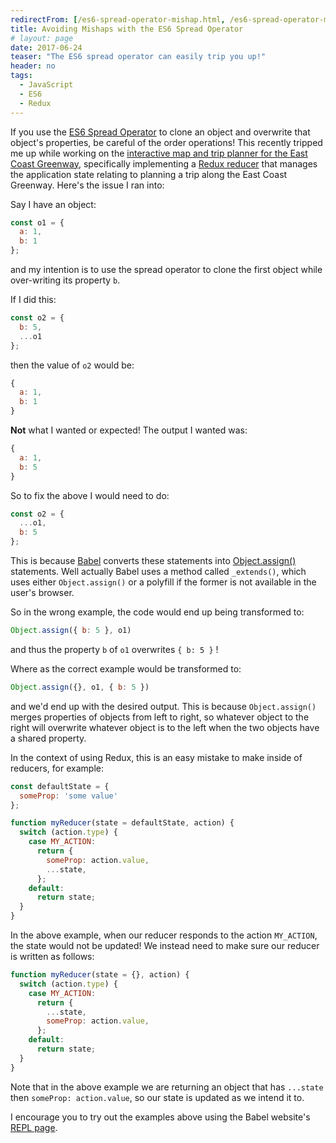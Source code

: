 ```yaml
---
redirectFrom: [/es6-spread-operator-mishap.html, /es6-spread-operator-mishap/]
title: Avoiding Mishaps with the ES6 Spread Operator
# layout: page
date: 2017-06-24
teaser: "The ES6 spread operator can easily trip you up!"
header: no
tags:
  - JavaScript
  - ES6
  - Redux
---
```

If you use the [ES6 Spread Operator](https://developer.mozilla.org/en-US/docs/Web/JavaScript/Reference/Operators/Spread_operator) to clone an object and overwrite that object's properties, be careful of the order operations! This recently tripped me up while working on the [interactive map and trip planner for the East Coast Greenway](https://github.com/EastCoastGreenwayAlliance/ecg-map), specifically implementing a [Redux reducer](http://redux.js.org/docs/basics/Reducers.html) that manages the application state relating to planning a trip along the East Coast Greenway. Here's the issue I ran into:

Say I have an object:

```js
const o1 = {
  a: 1,
  b: 1
};
```

and my intention is to use the spread operator to clone the first object while over-writing its property `b`.

If I did this:

```js
const o2 = {
  b: 5,
  ...o1
};
```

then the value of `o2` would be:

```js
{
  a: 1,
  b: 1
}
```

**Not** what I wanted or expected! The output I wanted was:

```js
{
  a: 1,
  b: 5
}
```

So to fix the above I would need to do:

```js
const o2 = {
  ...o1,
  b: 5
};
```

This is because [Babel](https://babeljs.io/) converts these statements into [Object.assign()](https://developer.mozilla.org/en-US/docs/Web/JavaScript/Reference/Global_Objects/Object/assign) statements. Well actually Babel uses a method called `_extends()`, which uses either `Object.assign()` or a polyfill if the former is not available in the user's browser.

So in the wrong example, the code would end up being transformed to:

```js
Object.assign({ b: 5 }, o1)
```

and thus the property `b` of `o1` overwrites `{ b: 5 }` !

Where as the correct example would be transformed to:

```js
Object.assign({}, o1, { b: 5 })
```

and we'd end up with the desired output. This is because `Object.assign()` merges properties of objects from left to right, so whatever object to the right will overwrite whatever object is to the left when the two objects have a shared property.

In the context of using Redux, this is an easy mistake to make inside of reducers, for example:

```js
const defaultState = {
  someProp: 'some value'
};

function myReducer(state = defaultState, action) {
  switch (action.type) {
    case MY_ACTION:
      return {
        someProp: action.value,
        ...state,
      };
    default:
      return state;
  }
}
```

In the above example, when our reducer responds to the action `MY_ACTION`, the state would not be updated! We instead need to make sure our reducer is written as follows:

```js
function myReducer(state = {}, action) {
  switch (action.type) {
    case MY_ACTION:
      return {
        ...state,
        someProp: action.value,
      };
    default:
      return state;
  }
}
```

Note that in the above example we are returning an object that has `...state` then
`someProp: action.value`, so our state is updated as we intend it to.

I encourage you to try out the examples above using the Babel website's [REPL page](https://babeljs.io/repl/).
